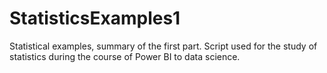 # StatisticsExamples1
Statistical examples, summary of the first part.
Script used for the study of statistics during the course of Power BI to data science.
